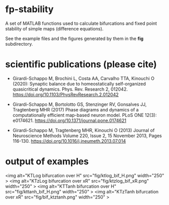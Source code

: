 # fp-stability
A set of MATLAB functions used to calculate bifurcations and fixed point stability of simple maps (difference equations).

See the example files and the figures generated by them in the **fig** subdirectory.

# scientific publications (please cite)

* Girardi-Schappo M, Brochini L, Costa AA, Carvalho TTA, Kinouchi O (2020): Synaptic balance due to homeostatically self-organized quasicritical dynamics. Phys. Rev. Research 2, 012042. https://doi.org/10.1103/PhysRevResearch.2.012042

* Girardi-Schappo M, Bortolotto GS, Stenzinger RV, Gonsalves JJ, Tragtenberg MHR (2017) Phase diagrams and dynamics of a computationally efficient map-based neuron model. PLoS ONE 12(3): e0174621. https://doi.org/10.1371/journal.pone.0174621

* Girardi-Schappo M, Tragtenberg MHR, Kinouchi O (2013) Journal of Neuroscience Methods Volume 220, Issue 2, 15 November 2013, Pages 116-130. https://doi.org/10.1016/j.jneumeth.2013.07.014

# output of examples
<img alt="KTLog bifurcation over H" src="fig/ktlog_bif_H.png" width="250" \>
<img alt="KTzLog bifurcation over xR" src="fig/ktzlog_bif_xR.png" width="250" \>
<img alt="KTTanh bifurcation over H" src="fig/kttanh_bif_H.png" width="250" \>
<img alt="KTzTanh bifurcation over xR" src="fig/bif_ktztanh.png" width="250" \>
